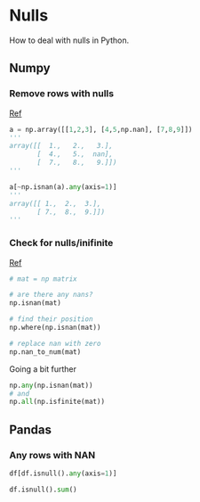 # Nulls 

How to deal with nulls in Python. 

## Numpy 

### Remove rows with nulls 
[Ref](https://stackoverflow.com/questions/11453141/how-to-remove-all-rows-in-a-numpy-ndarray-that-contain-non-numeric-values)

```py 
a = np.array([[1,2,3], [4,5,np.nan], [7,8,9]])
'''
array([[  1.,   2.,   3.],
       [  4.,   5.,  nan],
       [  7.,   8.,   9.]])
'''

a[~np.isnan(a).any(axis=1)]
'''
array([[ 1.,  2.,  3.],
       [ 7.,  8.,  9.]])
'''
```

### Check for nulls/inifinite 
[Ref](https://stackoverflow.com/questions/31323499/sklearn-error-valueerror-input-contains-nan-infinity-or-a-value-too-large-for)

```py 
# mat = np matrix 

# are there any nans?
np.isnan(mat)

# find their position 
np.where(np.isnan(mat))

# replace nan with zero 
np.nan_to_num(mat)
```

Going a bit further 

```py 
np.any(np.isnan(mat))
# and 
np.all(np.isfinite(mat))
```

## Pandas 

### Any rows with NAN

```py
df[df.isnull().any(axis=1)]

df.isnull().sum()
```
